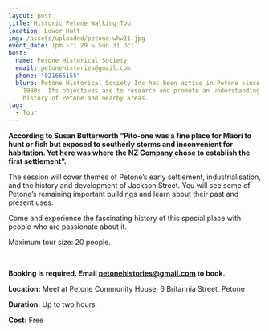 ```yaml
---
layout: post
title: Historic Petone Walking Tour
location: Lower Hutt
img: /assets/uploaded/petone-whw21.jpg
event_date: 1pm Fri 29 & Sun 31 Oct
host:
  name: Petone Historical Society
  email: petonehistories@gmail.com
  phone: "021665155"
  blurb: Petone Historical Society Inc has been active in Petone since the late
    1980s. Its objectives are to research and promote an understanding of the
    history of Petone and nearby areas.
tag:
  - Tour
---
```

**According to Susan Butterworth “Pito-one was a fine place for Māori to hunt or fish but exposed to southerly storms and inconvenient for habitation. Yet here was where the NZ Company chose to establish the first settlement”.** 

The session will cover themes of Petone’s early settlement, industrialisation, and the history and development of Jackson Street. You will see some of Petone’s remaining important buildings and learn about their past and present uses.

Come and experience the fascinating history of this special place with people who are passionate about it.

Maximum tour size: 20 people.

<br>

**Booking is required. Email [petonehistories@gmail.com](mailto:petonehistories@gmail.com) to book.**

**Location:** Meet at Petone Community House, 6 Britannia Street, Petone

**Duration:** Up to two hours

**Cost:** Free
